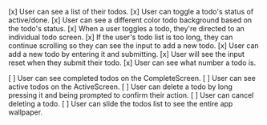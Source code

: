 [x] User can see a list of their todos.
[x] User can toggle a todo's status of active/done.
[x] User can see a different color todo background based on the todo's status.
[x] When a user toggles a todo, they're directed to an individual todo screen.
[x] If the user's todo list is too long, they can continue scrolling so they can see the input to add a new todo.
[x] User can add a new todo by entering it and submitting.
[x] User will see the input reset when they submit their todo.
[x] User can see what number a todo is.

[ ] User can see completed todos on the CompleteScreen.
[ ] User can see active todos on the ActiveScreen.
[ ] User can delete a todo by long pressing it and being prompted to confirm their action.
[ ] User can cancel deleting a todo.
[ ] User can slide the todos list to see the entire app wallpaper.